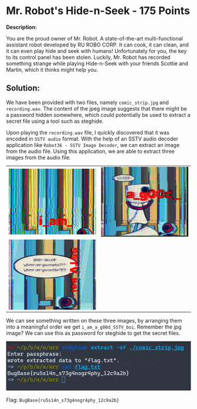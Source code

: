 # Mr. Robot's Hide-n-Seek - 175 Points

**Description:**

You are the proud owner of Mr. Robot. A state-of-the-art multi-functional assistant robot developed by RU ROBO CORP. It can cook, it can clean, and it can even play hide and seek with humans! Unfortunately for you, the key to its control panel has been stolen. Luckily, Mr. Robot has recorded something strange while playing Hide-n-Seek with your friends Scottie and Martin, which it thinks might help you.

## Solution:

We have been provided with two files, namely `comic_strip.jpg` and `recording.wav`. The content of the jpeg image suggests that there might be a password hidden somewhere, which could potentially be used to extract a secret file using a tool such as steghide.

Upon playing the `recording.wav` file, I quickly discovered that it was encoded in `SSTV audio` format. With the help of an SSTV audio decoder application like `Robot36 - SSTV Image Decoder`, we can extract an image from the audio file. Using this application, we are able to extract three images from the audio file.

|||
|-|-|
|![sstv](./images/1_sstv.png)|![sstv](./images/2_sstv.png)|
|![sstv](./images/3_sstv.png)||

We can see something written on these three images, by arranging them into a meaningful order we get `i_am_a_g00d_SSTV_boi`. Remember the jpg image? We can use this as password for steghide to get the secret files.

![flag](./images/4_flag.png)

Flag: `BugBase{ru5s14n_s73g4nogr4phy_12c9a2b}`